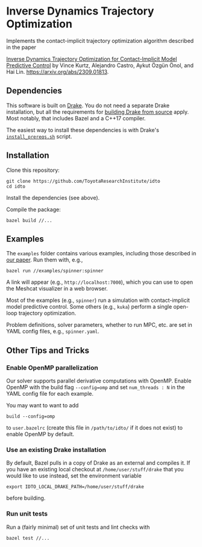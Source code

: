 # Inverse Dynamics Trajectory Optimization 

Implements the contact-implicit trajectory optimization algorithm described in
the paper

[Inverse Dynamics Trajectory Optimization for Contact-Implicit Model Predictive
Control](https://idto.github.io/) by Vince Kurtz, Alejandro Castro, Aykut Özgün
Önol, and Hai Lin. https://arxiv.org/abs/2309.01813.

## Dependencies

This software is built on [Drake](https://drake.mit.edu). You do not need a
separate Drake installation, but all the requirements for [building Drake from
source](https://drake.mit.edu/from_source.html) apply. Most notably, that
includes Bazel and a C++17 compiler. 

The easiest way to install these dependencies is with Drake's
[`install_prereqs.sh`](https://drake.mit.edu/from_source.html#mandatory-platform-specific-instructions)
script.

## Installation

Clone this repository:
```
git clone https://github.com/ToyotaResearchInstitute/idto
cd idto
```

Install the dependencies (see above).

Compile the package:
```
bazel build //...
```

## Examples

The `examples` folder contains various examples, including those described in
[our paper](https://idto.github.io). Run them with, e.g.,
```
bazel run //examples/spinner:spinner
```
A link will appear (e.g., `http://localhost:7000`), which you can use to open
the Meshcat visualizer in a web browser. 

Most of the examples (e.g., `spinner`) run a simulation with contact-implicit
model predictive control. Some others (e.g., `kuka`) perform a single open-loop
trajectory optimization.

Problem definitions, solver parameters, whether to run MPC, etc. are set in YAML
config files, e.g., `spinner.yaml`.

## Other Tips and Tricks

### Enable OpenMP parallelization

Our solver supports parallel derivative computations with OpenMP. Enable OpenMP
with the build flag `--config=omp` and set `num_threads : N` in the YAML config
file for each example. 

You may want to want to add
```
build --config=omp
```
to `user.bazelrc` (create this file in `/path/to/idto/` if it does not exist) to
enable OpenMP by default. 

### Use an existing Drake installation

By default, Bazel pulls in a copy of Drake as an external and compiles it. If you have an existing local checkout at `/home/user/stuff/drake` that you would like to use instead, set the environment variable
```
export IDTO_LOCAL_DRAKE_PATH=/home/user/stuff/drake
```
before building.

### Run unit tests

Run a (fairly minimal) set of unit tests and lint checks with
```
bazel test //...
```
